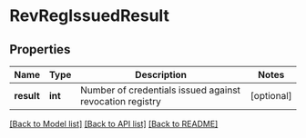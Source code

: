 # RevRegIssuedResult

## Properties
Name | Type | Description | Notes
------------ | ------------- | ------------- | -------------
**result** | **int** | Number of credentials issued against revocation registry | [optional] 

[[Back to Model list]](../README.md#documentation-for-models) [[Back to API list]](../README.md#documentation-for-api-endpoints) [[Back to README]](../README.md)


